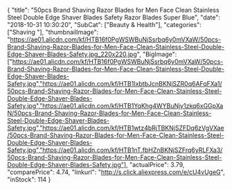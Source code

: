 {
	"title": "50pcs Brand Shaving Razor Blades for Men Face Clean Stainless Steel Double Edge Shaver Blades Safety Razor Blades Super Blue",
	"date": "2018-10-31 10:30:20",
	"SubCat": ["Beauty & Health"],
	"categories": ["Shaving "],
	"thumbnailImage": "https://ae01.alicdn.com/kf/HTB16f0PgWSWBuNjSsrbq6y0mVXaW/50pcs-Brand-Shaving-Razor-Blades-for-Men-Face-Clean-Stainless-Steel-Double-Edge-Shaver-Blades-Safety.jpg_220x220.jpg",
	"BigImage": ["https://ae01.alicdn.com/kf/HTB16f0PgWSWBuNjSsrbq6y0mVXaW/50pcs-Brand-Shaving-Razor-Blades-for-Men-Face-Clean-Stainless-Steel-Double-Edge-Shaver-Blades-Safety.jpg","https://ae01.alicdn.com/kf/HTB1IxbtbJcnBKNjSZR0q6AFqFXa1/50pcs-Brand-Shaving-Razor-Blades-for-Men-Face-Clean-Stainless-Steel-Double-Edge-Shaver-Blades-Safety.jpg","https://ae01.alicdn.com/kf/HTB1YqKhg4WYBuNjy1zkq6xGGpXaN/50pcs-Brand-Shaving-Razor-Blades-for-Men-Face-Clean-Stainless-Steel-Double-Edge-Shaver-Blades-Safety.jpg","https://ae01.alicdn.com/kf/HTB1wtz4bRjTBKNjSZFDq6zVgVXae/50pcs-Brand-Shaving-Razor-Blades-for-Men-Face-Clean-Stainless-Steel-Double-Edge-Shaver-Blades-Safety.jpg","https://ae01.alicdn.com/kf/HTB1nT.fbHZnBKNjSZFrq6yRLFXa3/50pcs-Brand-Shaving-Razor-Blades-for-Men-Face-Clean-Stainless-Steel-Double-Edge-Shaver-Blades-Safety.jpg"],
	"actualPrice": 3.79,
	"comparePrice": 4.74,
	"linkurl": "http://s.click.aliexpress.com/e/cU4vUgeG",
	"inStock": 114
}
